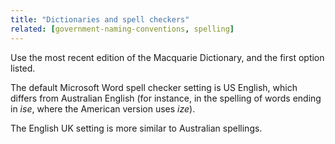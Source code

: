 ```yaml
---
title: "Dictionaries and spell checkers"
related: [government-naming-conventions, spelling]
---
```


Use the most recent edition of the Macquarie Dictionary, and the first option listed.

The default Microsoft Word spell checker setting is US English, which differs from Australian English (for instance, in the spelling of words ending in *ise*, where the American version uses *ize*).

The English UK setting is more similar to Australian spellings.
